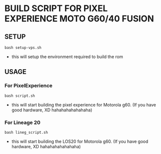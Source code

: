 # BUILD SCRIPT FOR PIXEL EXPERIENCE MOTO G60/40 FUSION

## SETUP

```
bash setup-vps.sh
```
- this will setup the environment required to build the rom

## USAGE

### __For PixelExperience__

```
bash script.sh
```

- this will start building the pixel experience for Motorola g60. (If you have good hardware, XD hahahahahahahaha)

### __For Lineage 20__

```
bash lineg_script.sh
```

- this will start building the LOS20 for Motorola g60. (If you have good hardware, XD hahahahahahahaha)
